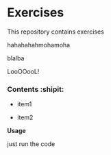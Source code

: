 # Exercises


This repository contains exercises

hahahahahmohamoha

blalba

LooOOooL!

### Contents :shipit:

- item1

- item2

**Usage**

just run the code
